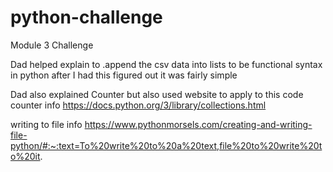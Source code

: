 # python-challenge
Module 3 Challenge

Dad helped explain to .append the csv data into lists to be functional syntax in python after I had this figured out it was fairly simple

Dad also explained Counter but also used website to apply to this code 
counter info
https://docs.python.org/3/library/collections.html

writing to file info
https://www.pythonmorsels.com/creating-and-writing-file-python/#:~:text=To%20write%20to%20a%20text,file%20to%20write%20to%20it.